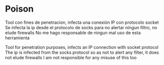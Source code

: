 # Poison
Tool con fines de penetracion, infecta una conexión IP con protocolo socket 
Se infecta la ip desde el protocolo de socks para no alertar ningun filtro, no elude firewalls 
No me hago responsable de ningun mal uso de esta herramienta 


Tool for penetration purposes, infects an IP connection with socket protocol
The ip is infected from the socks protocol so as not to alert any filter, it does not elude firewalls
I am not responsible for any misuse of this too

